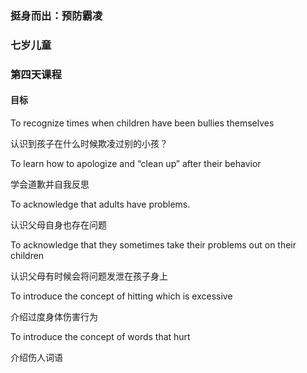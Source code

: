 ### 挺身而出：预防霸凌

### 七岁儿童

### 第四天课程

#### 目标

To recognize times when children have been bullies themselves

认识到孩子在什么时候欺凌过别的小孩？

To learn how to apologize and “clean up” after their behavior

学会道歉并自我反思

To acknowledge that adults have problems.

认识父母自身也存在问题

To acknowledge that they sometimes take their problems out on their children

认识父母有时候会将问题发泄在孩子身上

To introduce the concept of hitting which is excessive

介绍过度身体伤害行为

To introduce the concept of words that hurt

介绍伤人词语
